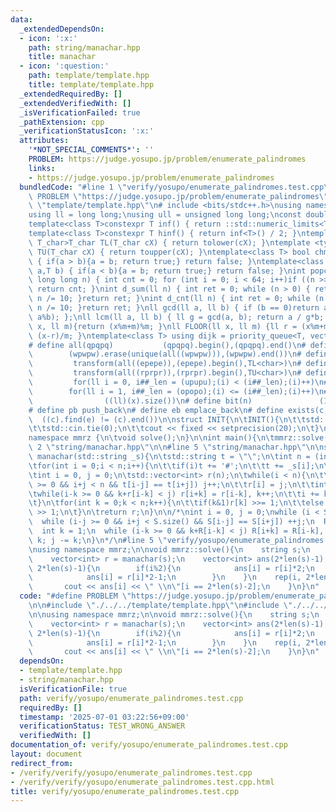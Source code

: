 ```yaml
---
data:
  _extendedDependsOn:
  - icon: ':x:'
    path: string/manachar.hpp
    title: manachar
  - icon: ':question:'
    path: template/template.hpp
    title: template/template.hpp
  _extendedRequiredBy: []
  _extendedVerifiedWith: []
  _isVerificationFailed: true
  _pathExtension: cpp
  _verificationStatusIcon: ':x:'
  attributes:
    '*NOT_SPECIAL_COMMENTS*': ''
    PROBLEM: https://judge.yosupo.jp/problem/enumerate_palindromes
    links:
    - https://judge.yosupo.jp/problem/enumerate_palindromes
  bundledCode: "#line 1 \"verify/yosupo/enumerate_palindromes.test.cpp\"\n#define\
    \ PROBLEM \"https://judge.yosupo.jp/problem/enumerate_palindromes\"\n\n#line 1\
    \ \"template/template.hpp\"\n# include <bits/stdc++.h>\nusing namespace std;\n\
    using ll = long long;\nusing ull = unsigned long long;\nconst double pi = acos(-1);\n\
    template<class T>constexpr T inf() { return ::std::numeric_limits<T>::max(); }\n\
    template<class T>constexpr T hinf() { return inf<T>() / 2; }\ntemplate <typename\
    \ T_char>T_char TL(T_char cX) { return tolower(cX); }\ntemplate <typename T_char>T_char\
    \ TU(T_char cX) { return toupper(cX); }\ntemplate<class T> bool chmin(T& a,T b)\
    \ { if(a > b){a = b; return true;} return false; }\ntemplate<class T> bool chmax(T&\
    \ a,T b) { if(a < b){a = b; return true;} return false; }\nint popcnt(unsigned\
    \ long long n) { int cnt = 0; for (int i = 0; i < 64; i++)if ((n >> i) & 1)cnt++;\
    \ return cnt; }\nint d_sum(ll n) { int ret = 0; while (n > 0) { ret += n % 10;\
    \ n /= 10; }return ret; }\nint d_cnt(ll n) { int ret = 0; while (n > 0) { ret++;\
    \ n /= 10; }return ret; }\nll gcd(ll a, ll b) { if (b == 0)return a; return gcd(b,\
    \ a%b); };\nll lcm(ll a, ll b) { ll g = gcd(a, b); return a / g*b; };\nll MOD(ll\
    \ x, ll m){return (x%m+m)%m; }\nll FLOOR(ll x, ll m) {ll r = (x%m+m)%m; return\
    \ (x-r)/m; }\ntemplate<class T> using dijk = priority_queue<T, vector<T>, greater<T>>;\n\
    # define all(qpqpq)           (qpqpq).begin(),(qpqpq).end()\n# define UNIQUE(wpwpw)\
    \        (wpwpw).erase(unique(all((wpwpw))),(wpwpw).end())\n# define LOWER(epepe)\
    \         transform(all((epepe)),(epepe).begin(),TL<char>)\n# define UPPER(rprpr)\
    \         transform(all((rprpr)),(rprpr).begin(),TU<char>)\n# define rep(i,upupu)\
    \         for(ll i = 0, i##_len = (upupu);(i) < (i##_len);(i)++)\n# define reps(i,opopo)\
    \        for(ll i = 1, i##_len = (opopo);(i) <= (i##_len);(i)++)\n# define len(x)\
    \                ((ll)(x).size())\n# define bit(n)               (1LL << (n))\n\
    # define pb push_back\n# define eb emplace_back\n# define exists(c, e)       \
    \  ((c).find(e) != (c).end())\n\nstruct INIT{\n\tINIT(){\n\t\tstd::ios::sync_with_stdio(false);\n\
    \t\tstd::cin.tie(0);\n\t\tcout << fixed << setprecision(20);\n\t}\n}INIT;\n\n\
    namespace mmrz {\n\tvoid solve();\n}\n\nint main(){\n\tmmrz::solve();\n}\n#line\
    \ 2 \"string/manachar.hpp\"\n\n#line 5 \"string/manachar.hpp\"\n\nstd::vector<int>\
    \ manachar(std::string _s){\n\tstd::string t = \"\";\n\tint n = (int)_s.size();\n\
    \tfor(int i = 0;i < n;i++){\n\t\tif(i)t += '#';\n\t\tt += _s[i];\n\t}\n\tn = (int)t.size();\n\
    \tint i = 0, j = 0;\n\tstd::vector<int> r(n);\n\twhile(i < n){\n\t\twhile(i-j\
    \ >= 0 && i+j < n && t[i-j] == t[i+j]) j++;\n\t\tr[i] = j;\n\t\tint k = 1;\n\t\
    \twhile(i-k >= 0 && k+r[i-k] < j) r[i+k] = r[i-k], k++;\n\t\ti += k, j -= k;\n\
    \t}\n\tfor(int k = 0;k < n;k++){\n\t\tif(k&1)r[k] >>= 1;\n\t\telse r[k] = (r[k]+1)\
    \ >> 1;\n\t}\n\treturn r;\n}\n\n/*\nint i = 0, j = 0;\nwhile (i < S.size()) {\n\
    \  while (i-j >= 0 && i+j < S.size() && S[i-j] == S[i+j]) ++j;\n  R[i] = j;\n\
    \  int k = 1;\n  while (i-k >= 0 && k+R[i-k] < j) R[i+k] = R[i-k], ++k;\n  i +=\
    \ k; j -= k;\n}\n*/\n#line 5 \"verify/yosupo/enumerate_palindromes.test.cpp\"\n\
    \nusing namespace mmrz;\n\nvoid mmrz::solve(){\n    string s;\n    cin >> s;\n\
    \    vector<int> r = manachar(s);\n    vector<int> ans(2*len(s)-1);\n    rep(i,\
    \ 2*len(s)-1){\n        if(i%2){\n            ans[i] = r[i]*2;\n        }else{\n\
    \            ans[i] = r[i]*2-1;\n        }\n    }\n    rep(i, 2*len(s)-1){\n \
    \       cout << ans[i] << \" \\n\"[i == 2*len(s)-2];\n    }\n}\n"
  code: "#define PROBLEM \"https://judge.yosupo.jp/problem/enumerate_palindromes\"\
    \n\n#include \"./../../template/template.hpp\"\n#include \"./../../string/manachar.hpp\"\
    \n\nusing namespace mmrz;\n\nvoid mmrz::solve(){\n    string s;\n    cin >> s;\n\
    \    vector<int> r = manachar(s);\n    vector<int> ans(2*len(s)-1);\n    rep(i,\
    \ 2*len(s)-1){\n        if(i%2){\n            ans[i] = r[i]*2;\n        }else{\n\
    \            ans[i] = r[i]*2-1;\n        }\n    }\n    rep(i, 2*len(s)-1){\n \
    \       cout << ans[i] << \" \\n\"[i == 2*len(s)-2];\n    }\n}\n"
  dependsOn:
  - template/template.hpp
  - string/manachar.hpp
  isVerificationFile: true
  path: verify/yosupo/enumerate_palindromes.test.cpp
  requiredBy: []
  timestamp: '2025-07-01 03:22:56+09:00'
  verificationStatus: TEST_WRONG_ANSWER
  verifiedWith: []
documentation_of: verify/yosupo/enumerate_palindromes.test.cpp
layout: document
redirect_from:
- /verify/verify/yosupo/enumerate_palindromes.test.cpp
- /verify/verify/yosupo/enumerate_palindromes.test.cpp.html
title: verify/yosupo/enumerate_palindromes.test.cpp
---
```

